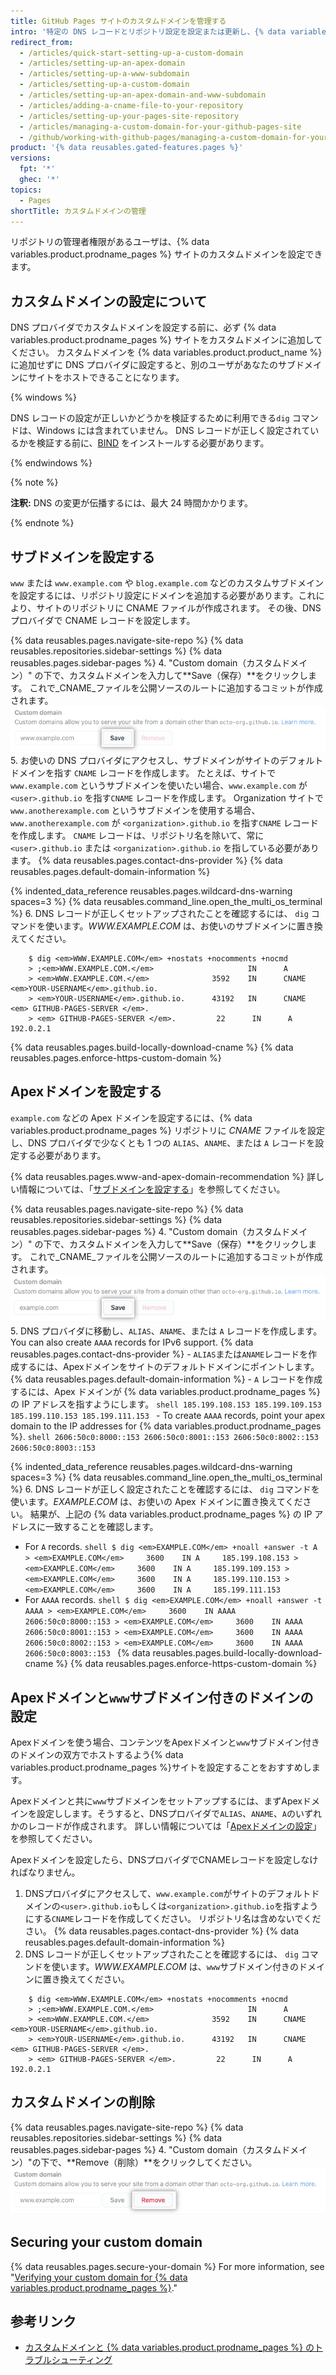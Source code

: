 ```yaml
---
title: GitHub Pages サイトのカスタムドメインを管理する
intro: '特定の DNS レコードとリポジトリ設定を設定または更新し、{% data variables.product.prodname_pages %} サイトのデフォルトドメインをカスタムドメインに指定することができます。'
redirect_from:
  - /articles/quick-start-setting-up-a-custom-domain
  - /articles/setting-up-an-apex-domain
  - /articles/setting-up-a-www-subdomain
  - /articles/setting-up-a-custom-domain
  - /articles/setting-up-an-apex-domain-and-www-subdomain
  - /articles/adding-a-cname-file-to-your-repository
  - /articles/setting-up-your-pages-site-repository
  - /articles/managing-a-custom-domain-for-your-github-pages-site
  - /github/working-with-github-pages/managing-a-custom-domain-for-your-github-pages-site
product: '{% data reusables.gated-features.pages %}'
versions:
  fpt: '*'
  ghec: '*'
topics:
  - Pages
shortTitle: カスタムドメインの管理
---
```


リポジトリの管理者権限があるユーザは、{% data variables.product.prodname_pages %} サイトのカスタムドメインを設定できます。

## カスタムドメインの設定について

DNS プロバイダでカスタムドメインを設定する前に、必ず {% data variables.product.prodname_pages %} サイトをカスタムドメインに追加してください。 カスタムドメインを {% data variables.product.product_name %} に追加せずに DNS プロバイダに設定すると、別のユーザがあなたのサブドメインにサイトをホストできることになります。

{% windows %}

DNS レコードの設定が正しいかどうかを検証するために利用できる`dig` コマンドは、Windows には含まれていません。 DNS レコードが正しく設定されているかを検証する前に、[BIND](https://www.isc.org/bind/) をインストールする必要があります。

{% endwindows %}

{% note %}

**注釈:** DNS の変更が伝播するには、最大 24 時間かかります。

{% endnote %}

## サブドメインを設定する

`www` または `www.example.com` や `blog.example.com` などのカスタムサブドメインを設定するには、リポジトリ設定にドメインを追加する必要があります。これにより、サイトのリポジトリに CNAME ファイルが作成されます。 その後、DNS プロバイダで CNAME レコードを設定します。

{% data reusables.pages.navigate-site-repo %}
{% data reusables.repositories.sidebar-settings %}
{% data reusables.pages.sidebar-pages %}
4. "Custom domain（カスタムドメイン）" の下で、カスタムドメインを入力して**Save（保存）**をクリックします。 これで_CNAME_ファイルを公開ソースのルートに追加するコミットが作成されます。 ![カスタムドメインの保存ボタン](/assets/images/help/pages/save-custom-subdomain.png)
5. お使いの DNS プロバイダにアクセスし、サブドメインがサイトのデフォルトドメインを指す `CNAME` レコードを作成します。 たとえば、サイトで `www.example.com` というサブドメインを使いたい場合、`www.example.com` が `<user>.github.io` を指す`CNAME` レコードを作成します。 Organization サイトで `www.anotherexample.com` というサブドメインを使用する場合、`www.anotherexample.com` が `<organization>.github.io` を指す`CNAME` レコードを作成します。 `CNAME` レコードは、リポジトリ名を除いて、常に`<user>.github.io` または `<organization>.github.io` を指している必要があります。 {% data reusables.pages.contact-dns-provider %} {% data reusables.pages.default-domain-information %}

{% indented_data_reference reusables.pages.wildcard-dns-warning spaces=3 %}
{% data reusables.command_line.open_the_multi_os_terminal %}
6. DNS レコードが正しくセットアップされたことを確認するには、 `dig` コマンドを使います。_WWW.EXAMPLE.COM_ は、お使いのサブドメインに置き換えてください。
```shell
    $ dig <em>WWW.EXAMPLE.COM</em> +nostats +nocomments +nocmd
    > ;<em>WWW.EXAMPLE.COM.</em>                     IN      A
    > <em>WWW.EXAMPLE.COM.</em>              3592    IN      CNAME   <em>YOUR-USERNAME</em>.github.io.
    > <em>YOUR-USERNAME</em>.github.io.      43192   IN      CNAME   <em> GITHUB-PAGES-SERVER </em>.
    > <em> GITHUB-PAGES-SERVER </em>.         22      IN      A       192.0.2.1
```
{% data reusables.pages.build-locally-download-cname %}
{% data reusables.pages.enforce-https-custom-domain %}

## Apexドメインを設定する

`example.com` などの Apex ドメインを設定するには、{% data variables.product.prodname_pages %} リポジトリに _CNAME_ ファイルを設定し、DNS プロバイダで少なくとも 1 つの `ALIAS`、`ANAME`、または `A` レコードを設定する必要があります。

{% data reusables.pages.www-and-apex-domain-recommendation %} 詳しい情報については、「[サブドメインを設定する](#configuring-a-subdomain)」を参照してください。

{% data reusables.pages.navigate-site-repo %}
{% data reusables.repositories.sidebar-settings %}
{% data reusables.pages.sidebar-pages %}
4. "Custom domain（カスタムドメイン）" の下で、カスタムドメインを入力して**Save（保存）**をクリックします。 これで_CNAME_ファイルを公開ソースのルートに追加するコミットが作成されます。 ![カスタムドメインの保存ボタン](/assets/images/help/pages/save-custom-apex-domain.png)
5. DNS プロバイダに移動し、`ALIAS`、`ANAME`、または `A` レコードを作成します。 You can also create `AAAA` records for IPv6 support. {% data reusables.pages.contact-dns-provider %}
    - `ALIAS`または`ANAME`レコードを作成するには、Apexドメインをサイトのデフォルトドメインにポイントします。 {% data reusables.pages.default-domain-information %}
    - `A` レコードを作成するには、Apex ドメインが {% data variables.product.prodname_pages %} の IP アドレスを指すようにします。
      ```shell
      185.199.108.153
      185.199.109.153
      185.199.110.153
      185.199.111.153
      ```
    - To create `AAAA` records, point your apex domain to the IP addresses for {% data variables.product.prodname_pages %}.
      ```shell
      2606:50c0:8000::153
      2606:50c0:8001::153
      2606:50c0:8002::153
      2606:50c0:8003::153
      ```

{% indented_data_reference reusables.pages.wildcard-dns-warning spaces=3 %}
{% data reusables.command_line.open_the_multi_os_terminal %}
6. DNS レコードが正しく設定されたことを確認するには、 `dig` コマンドを使います。_EXAMPLE.COM_ は、お使いの Apex ドメインに置き換えてください。 結果が、上記の {% data variables.product.prodname_pages %} の IP アドレスに一致することを確認します。
   - For `A` records.
    ```shell
    $ dig <em>EXAMPLE.COM</em> +noall +answer -t A
    > <em>EXAMPLE.COM</em>     3600    IN A     185.199.108.153
    > <em>EXAMPLE.COM</em>     3600    IN A     185.199.109.153
    > <em>EXAMPLE.COM</em>     3600    IN A     185.199.110.153
    > <em>EXAMPLE.COM</em>     3600    IN A     185.199.111.153
    ```
   - For `AAAA` records.
    ```shell
    $ dig <em>EXAMPLE.COM</em> +noall +answer -t AAAA
    > <em>EXAMPLE.COM</em>     3600    IN AAAA     2606:50c0:8000::153
    > <em>EXAMPLE.COM</em>     3600    IN AAAA     2606:50c0:8001::153
    > <em>EXAMPLE.COM</em>     3600    IN AAAA     2606:50c0:8002::153
    > <em>EXAMPLE.COM</em>     3600    IN AAAA     2606:50c0:8003::153
    ```
{% data reusables.pages.build-locally-download-cname %}
{% data reusables.pages.enforce-https-custom-domain %}

## Apexドメインと`www`サブドメイン付きのドメインの設定

Apexドメインを使う場合、コンテンツをApexドメインと`www`サブドメイン付きのドメインの双方でホストするよう{% data variables.product.prodname_pages %}サイトを設定することをおすすめします。

Apexドメインと共に`www`サブドメインをセットアップするには、まずApexドメインを設定しします。そうすると、DNSプロバイダで`ALIAS`、`ANAME`、`A`のいずれかのレコードが作成されます。 詳しい情報については「[Apexドメインの設定](#configuring-an-apex-domain)」を参照してください。

Apexドメインを設定したら、DNSプロバイダでCNAMEレコードを設定しなければなりません。

1. DNSプロバイダにアクセスして、`www.example.com`がサイトのデフォルトドメインの`<user>.github.io`もしくは`<organization>.github.io`を指すようにする`CNAME`レコードを作成してください。 リポジトリ名は含めないでください。 {% data reusables.pages.contact-dns-provider %} {% data reusables.pages.default-domain-information %}
2. DNS レコードが正しくセットアップされたことを確認するには、 `dig` コマンドを使います。_WWW.EXAMPLE.COM_ は、`www`サブドメイン付きのドメインに置き換えてください。
```shell
    $ dig <em>WWW.EXAMPLE.COM</em> +nostats +nocomments +nocmd
    > ;<em>WWW.EXAMPLE.COM.</em>                     IN      A
    > <em>WWW.EXAMPLE.COM.</em>              3592    IN      CNAME   <em>YOUR-USERNAME</em>.github.io.
    > <em>YOUR-USERNAME</em>.github.io.      43192   IN      CNAME   <em> GITHUB-PAGES-SERVER </em>.
    > <em> GITHUB-PAGES-SERVER </em>.         22      IN      A       192.0.2.1
```
## カスタムドメインの削除

{% data reusables.pages.navigate-site-repo %}
{% data reusables.repositories.sidebar-settings %}
{% data reusables.pages.sidebar-pages %}
4. "Custom domain（カスタムドメイン）"の下で、**Remove（削除）**をクリックしてください。 ![カスタムドメインの保存ボタン](/assets/images/help/pages/remove-custom-domain.png)

## Securing your custom domain

{% data reusables.pages.secure-your-domain %} For more information, see "[Verifying your custom domain for {% data variables.product.prodname_pages %}](/pages/configuring-a-custom-domain-for-your-github-pages-site/verifying-your-custom-domain-for-github-pages)."

## 参考リンク

- [カスタムドメインと {% data variables.product.prodname_pages %} のトラブルシューティング](/articles/troubleshooting-custom-domains-and-github-pages)
